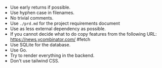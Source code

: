 - Use early returns if possible.
- Use hyphen case in filenames.
- No trivial comments.
- Use `./prd.md` for the project requirements document
- Use as less external dependency as possible.
- If you cannot decide what to do copy features from the following URL: https://news.ycombinator.com/ #fetch
- Use SQLite for the database.
- Use Go.
- Try to render everything in the backend.
- Don't use tailwind CSS.
